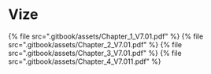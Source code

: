 # Vize

<!--Index-->

{% file src=".gitbook/assets/Chapter_1_V7.01.pdf" %}
{% file src=".gitbook/assets/Chapter_2_V7.01.pdf" %}
{% file src=".gitbook/assets/Chapter_3_V7.01.pdf" %}
{% file src=".gitbook/assets/Chapter_4_V7.011.pdf" %}

<!--Index-->
